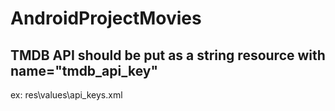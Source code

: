 # AndroidProjectMovies
 
## TMDB API should be put as a string resource with name="tmdb_api_key"
ex: res\values\api_keys.xml
